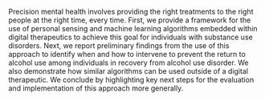 Precision mental health involves providing the right treatments to the right people at the right time, every time.  First, we provide a framework for the use of personal sensing and machine learning algorithms embedded within digital therapeutics to achieve this goal for individuals with substance use disorders.  Next, we report preliminary findings from the use of this approach to identify when and how to intervene to prevent the return to alcohol use among individuals in recovery from alcohol use disorder.  We also demonstrate how similar algorithms can be used outside of a digital therapeutic.  We conclude by highlighting key next steps for the evaluation and implementation of this approach more generally.
